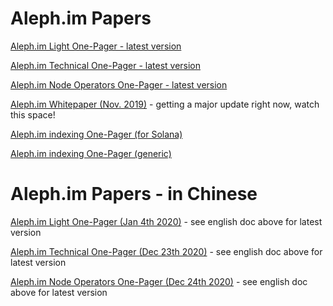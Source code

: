 # Aleph.im Papers

[Aleph.im Light One-Pager - latest version](https://github.com/aleph-im/aleph.im-papers/blob/main/Aleph.im_Light_OnePager_20210114.pdf)

[Aleph.im Technical One-Pager - latest version](https://github.com/aleph-im/aleph.im-papers/blob/main/Aleph.im_Technical_OnePager_20210114.pdf)

[Aleph.im Node Operators One-Pager - latest version](https://github.com/aleph-im/aleph.im-papers/blob/main/Aleph.im_NodeOperators_OnePager_20210115.pdf)

[Aleph.im Whitepaper (Nov. 2019)](https://github.com/moshemalawach/aleph-whitepaper/raw/master/aleph-whitepaper.pdf) - getting a major update right now, watch this space!

[Aleph.im indexing One-Pager (for Solana)](https://github.com/aleph-im/aleph.im-papers/blob/main/Aleph.im-Solana-VM-Indexing-v1.3.3.pdf)

[Aleph.im indexing One-Pager (generic)](https://github.com/aleph-im/aleph.im-papers/blob/main/Aleph.im-General-VM-Indexing-v1.0.1.pdf)


# Aleph.im Papers - in Chinese

[Aleph.im Light One-Pager (Jan 4th 2020)](https://github.com/aleph-im/aleph.im-papers/blob/main/Aleph.im_Light_OnePager_20210104_chinese.pdf) - see english doc above for latest version

[Aleph.im Technical One-Pager (Dec 23th 2020)](https://github.com/aleph-im/aleph.im-papers/blob/main/Aleph.im_Technical_OnePager__20201223_chinese.pdf) - see english doc above for latest version

[Aleph.im Node Operators One-Pager (Dec 24th 2020)](https://github.com/aleph-im/aleph.im-papers/blob/main/Aleph.im_NodeOperators_OnePager_20201224_chinese.pdf) - see english doc above for latest version
